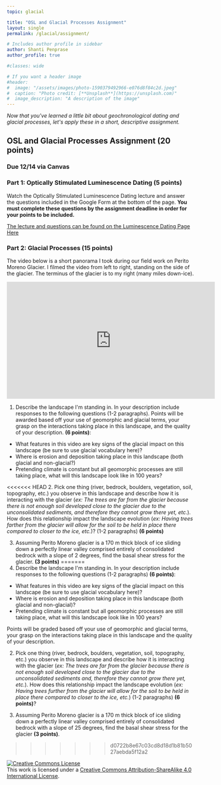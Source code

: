 ```yaml
---
topic: glacial

title: "OSL and Glacial Processes Assignment"
layout: single
permalink: /glacial/assignment/

# Includes author profile in sidebar
author: Shanti Penprase
author_profile: true

#classes: wide

# If you want a header image
#header:
#  image: "/assets/images/photo-1590379492966-e076d8f84c2d.jpeg"
#  caption: "Photo credit: [**Unsplash**](https://unsplash.com)"
#  image_description: "A description of the image"
---
```

*Now that you've learned a little bit about geochronological dating and glacial processes, let's apply these in a short, descriptive assignment.*

## OSL and Glacial Processes Assignment (20 points)
### Due 12/14 via Canvas

### Part 1: Optically Stimulated Luminescence Dating (5 points)
Watch the Optically Stimulated Luminescence Dating lecture and answer the questions included in the Google Form at the bottom of the page. **You must complete these questions by the assignment deadline in order for your points to be included.**

[The lecture and questions can be found on the Luminescence Dating Page Here](https://geomorphonline.github.io/geochronology/OSL/)

### Part 2: Glacial Processes (15 points)
The video below is a short panorama I took during our field work on Perito Moreno Glacier. I filmed the video from left to right, standing on the side of the glacier. The terminus of the glacier is to my right (many miles down-ice).

<iframe width="560" height="315" src="https://www.youtube.com/embed/s2vsPv9Yf6U" frameborder="0" allow="accelerometer; autoplay; clipboard-write; encrypted-media; gyroscope; picture-in-picture" allowfullscreen></iframe>

1. Describe the landscape I'm standing in. In your description include responses to the following questions (1-2 paragraphs). Points will be awarded based off your use of geomorphic and glacial terms, your grasp on the interactions taking place in this landscape, and the quality of your description. **(6 points)**:
  * What features in this video are key signs of the glacial impact on this landscape (be sure to use glacial vocabulary here)?
  * Where is erosion and deposition taking place in this landscape (both glacial and non-glacial?)
  * Pretending climate is constant but all geomorphic processes are still taking place, what will this landscape look like in 100 years?

<<<<<<< HEAD
2. Pick one thing (river, bedrock, boulders, vegetation, soil, topography, etc.) you observe in this landscape and describe how it is interacting with the glacier (*ex: The trees are far from the glacier because there is not enough soil developed close to the glacier due to the unconsolidated sediments, and therefore they cannot grow there yet, etc.*). How does this relationship impact the landscape evolution (*ex: Having trees farther from the glacier will allow for the soil to be held in place there compared to closer to the ice, etc.*)? (1-2 paragraphs) **(6 points)**

3. Assuming Perito Moreno glacier is a 170 m thick block of ice sliding down a perfectly linear valley comprised entirely of consolidated bedrock with a slope of 2 degrees, find the basal shear stress for the glacier. **(3 points)**
=======
1. Describe the landscape I'm standing in. In your description include responses to the following questions (1-2 paragraphs) **(6 points)**:
* What features in this video are key signs of the glacial impact on this landscape (be sure to use glacial vocabulary here)?
* Where is erosion and deposition taking place in this landscape (both glacial and non-glacial)?
* Pretending climate is constant but all geomorphic processes are still taking place, what will this landscape look like in 100 years?

Points will be graded based off your use of geomorphic and glacial terms, your grasp on the interactions taking place in this landscape and the quality of your description.

2. Pick one thing (river, bedrock, boulders, vegetation, soil, topography, etc.) you observe in this landscape and describe how it is interacting with the glacier (*ex: The trees are far from the glacier because there is not enough soil developed close to the glacier due to the unconsolidated sediments and, therefore they cannot grow there yet, etc.*). How does this relationship impact the landscape evolution (*ex: Having trees further from the glacier will allow for the soil to be held in place there compared to closer to the ice, etc.*) (1-2 paragraphs) **(6 points)**?


3. Assuming Perito Moreno glacier is a 170 m thick block of ice sliding down a perfectly linear valley comprised entirely of consolidated bedrock with a slope of 25 degrees, find the basal shear stress for the glacier **(3 points)**.
>>>>>>> d0722b8e67c03cd8d18d1b81b5027aebda5f12a2


<a rel="license" href="http://creativecommons.org/licenses/by-sa/4.0/"><img alt="Creative Commons License" style="border-width:0" src="https://i.creativecommons.org/l/by-sa/4.0/88x31.png" /></a><br />This work is licensed under a <a rel="license" href="http://creativecommons.org/licenses/by-sa/4.0/">Creative Commons Attribution-ShareAlike 4.0 International License</a>.
